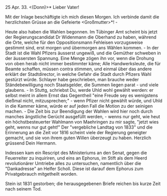  25 Apr. 33. <(Donn)>*
Lieber Vater!

Mit der Inlage beschäftigte ich mich diesen Morgen. Ich verbinde damit die herzlichsten Grüsse an die Gefeierte <Großmutter>*! -

Heute also haben die Wahlen begonnen. Im Tübinger Amt scheint bis jetzt der Regierungscandidat Dr Widenmann die Oberhand zu haben, während die Orte, welche für den Oppositionsmann Fehleisen vorzugsweise gestimmt sind, erst morgen und übermorgen ans Wählen kommen. - In der Stadt ist die Wahl Pfizers äusserst ungewiß, und die Gemüther schweben in der äussersten Spannung. Eine Menge zögen ihn vor, wenn die Drohung von oben herab nicht immer bestimmter käme; Alle Handwerksleute, die für Beamte schaffen, müssen contra stimmen, und einmal über das andere erklärt der Stadtdirector, in welche Gefahr die Stadt durch Pfizers Wahl gestürzt würde. Schlayer habe geschrieben, man brauche weder Ständebewilligung noch Staatsgelder, die Summen liegen parat - und viele glaubens. - In Stuttg, schriebst Du, werde Uhld wohl gewählt werden: er selbst meint in allem Ernst das Gegentheil "eine Freude sey es wenigstens dießmal nicht, mitzusprechen;" - wenn Pfizer nicht gewählt würde, und Uhld in die Kammer käme, würde er auf jeden Fall die Motion zu der seinigen machen. - Die Zeit bis zur Beendigung der Wahlen wird hier noch durch manches ängstliche Gerücht ausgefüllt werden, - wenns nur geht, wie heut ein höchstbesteuerter Wahlmann von Maehringen zu mir sagte, "jetzt wies geht, wenns nur gut geht!" Der "vergebliche Landtag von 1833" und die Erinnerung an die Zeit vor 1816 scheint viele der Regierung geneigter gemacht, und sie von ihrem guten Willen überzeugt zu haben. 
Herzlich grüssend
 Dein Hermann.

Indessen kam ein Rescript des Ministeriums an den Senat, gegen die Feuerreiter zu inquiriren, und eins an Ephorus, im Stift als dem Heerd revolutionärer Umtriebe alles zu untersuchen, namentlich über die "Dankadresse" an Helfer Scholl. Diese ist darauf dem Ephorus zum Privatgebrauch mitgetheilt worden.

Stein ist 1831 gestorben; die herausgegebenen Briefe reichen bis kurze Zeit nach seinem Tod.
